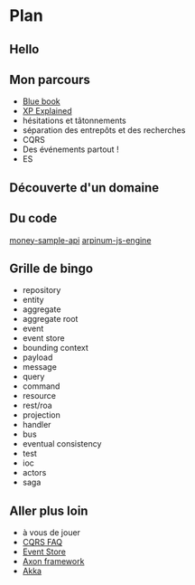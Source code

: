 # Plan

## Hello

## Mon parcours

* [Blue book](http://dddcommunity.org/book/evans_2003)
* [XP Explained](http://www.goodreads.com/book/show/67833.Extreme_Programming_Explained)
* hésitations et tâtonnements
* séparation des entrepôts et des recherches
* CQRS
* Des événements partout !
* ES

## Découverte d'un domaine

## Du code

[money-sample-api](https://github.com/arpinum-js-engine/money-sample-api)
[arpinum-js-engine](https://github.com/arpinum-js-engine)

## Grille de bingo

* repository
* entity
* aggregate
* aggregate root
* event
* event store
* bounding context
* payload
* message
* query
* command
* resource
* rest/roa
* projection
* handler
* bus
* eventual consistency
* test
* ioc
* actors
* saga

## Aller plus loin

* à vous de jouer
* [CQRS FAQ](http://cqrs.nu/Faq)
* [Event Store](https://geteventstore.com)
* [Axon framework](http://www.axonframework.org)
* [Akka](http://akka.io)
